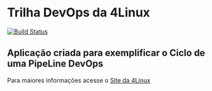 # Trilha DevOps da 4Linux

<!-- Altere a Flag abaixo com sua URL do Travis -->
[![Build Status](https://travis-ci.org/Dhanielr/DevOpsLab-HelloWorld.svg?branch=master)](https://travis-ci.org/Dhanielr/DevOpsLab-HelloWorld)

## Aplicação criada para exemplificar o Ciclo de uma PipeLine DevOps


Para maiores informações acesse o [Site da 4Linux](https://www.4linux.com.br/cursos/devops)
